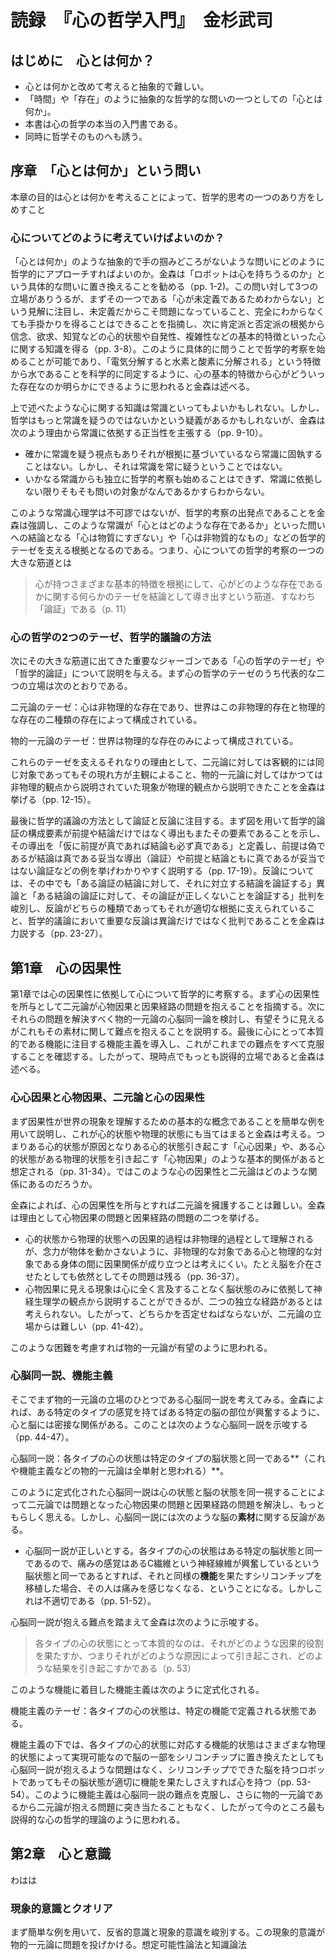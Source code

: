 # 読録　『心の哲学入門』　金杉武司



## はじめに　心とは何か？

- 心とは何かと改めて考えると抽象的で難しい。
- 「時間」や「存在」のように抽象的な哲学的な問いの一つとしての「心とは何か」。
- 本書は心の哲学の本当の入門書である。
- 同時に哲学そのものへも誘う。

## 序章　「心とは何か」という問い

本章の目的は心とは何かを考えることによって、哲学的思考の一つのあり方をしめすこと



### 心についてどのように考えていけばよいのか？

「心とは何か」のような抽象的で手の掴みどころがないような問いにどのように哲学的にアプローチすればよいのか。金森は「ロボットは心を持ちうるのか」という具体的な問いに置き換えることを勧める（pp. 1-2)。この問い対して3つの立場がありうるが、まずその一つである「心が未定義であるためわからない」という見解に注目し、未定義だからこそ問題になっていること、完全にわからなくても手掛かりを得ることはできることを指摘し、次に肯定派と否定派の根拠から信念、欲求、知覚などの心的状態や自発性、複雑性などの基本的特徴といった心に関する知識を得る（pp. 3-8）。このように具体的に問うことで哲学的考察を始めることが可能であり、「電気分解すると水素と酸素に分解される」という特徴から水であることを科学的に同定するように、心の基本的特徴から心がどういった存在なのか明らかにできるように思われると金森は述べる。



上で述べたような心に関する知識は常識といってもよいかもしれない。しかし、哲学はもっと常識を疑うのではないかという疑義があるかもしれないが、金森は次のよう理由から常識に依拠する正当性を主張する（pp. 9-10）。

- 確かに常識を疑う視点もありそれが根拠に基づいているなら常識に固執することはない。しかし、それは常識を常に疑うということではない。
- いかなる常識からも独立に哲学的考察も始めることはできず、常識に依拠しない限りそもそも問いの対象がなんであるかすらわからない。

このような常識心理学は不可謬ではないが、哲学的考察の出発点であることを金森は強調し、このような常識が「心とはどのような存在であるか」といった問いへの結論となる「心は物質にすぎない」や「心は非物質的なもの」などの哲学的テーゼを支える根拠となるのである。つまり、心についての哲学的考察の一つの大きな筋道とは

> 心が持つさまざまな基本的特徴を根拠にして、心がどのような存在であるかに関する何らかのテーゼを結論として導き出すという筋道、すなわち「論証」である（p. 11）



### 心の哲学の2つのテーゼ、哲学的議論の方法

次にその大きな筋道に出てきた重要なジャーゴンである「心の哲学のテーゼ」や「哲学的論証」について説明を与える。まず心の哲学のテーゼのうち代表的な二つの立場は次のとおりである。

二元論のテーゼ：心は非物理的な存在であり、世界はこの非物理的存在と物理的な存在の二種類の存在によって構成されている。

物的一元論のテーゼ：世界は物理的な存在のみによって構成されている。

これらのテーゼを支えるそれなりの理由として、二元論に対しては客観的には同じ対象であってもその現れ方が主観によること、物的一元論に対してはかつては非物理的観点から説明されていた現象が物理的観点から説明できたことを金森は挙げる（pp. 12-15）。

最後に哲学的議論の方法として論証と反論に注目する。まず図を用いて哲学的論証の構成要素が前提や結論だけではなく導出もまたその要素であることを示し、その導出を「仮に前提が真であれば結論も必ず真である」と定義し、前提は偽であるが結論は真である妥当な導出（論証）や前提と結論ともに真であるが妥当ではない論証などの例を挙げわかりやすく説明する（pp. 17-19）。反論については、その中でも「ある論証の結論に対して、それに対立する結論を論証する」異論と「ある結論の論証に対して、その論証が正しくないことを論証する」批判を峻別し、反論がどちらの種類であってもそれが適切な根拠に支えられていること、哲学的議論において重要な反論は異論だけではなく批判であることを金森は力説する（pp. 23-27）。



## 第1章　心の因果性

第1章では心の因果性に依拠して心について哲学的に考察する。まず心の因果性を所与として二元論が心物因果と因果経路の問題を抱えることを指摘する。次にそれらの問題を解決すべく物的一元論の心脳同一論を検討し、有望そうに見えるがこれもその素材に関して難点を抱えることを説明する。最後に心にとって本質的である機能に注目する機能主義を導入し、これがこれまでの難点をすべて克服することを確認する。したがって、現時点でもっとも説得的立場であると金森は述べる。



### 心心因果と心物因果、二元論と心の因果性

まず因果性が世界の現象を理解するための基本的な概念であることを簡単な例を用いて説明し、これが心的状態や物理的状態にも当てはまると金森は考える。つまりある心的状態が原因となりある心的状態引き起こす「心心因果」や、ある心的状態がある物理的状態を引き起こす「心物因果」のような基本的関係があると想定される（pp. 31-34）。ではこのような心の因果性と二元論はどのような関係にあるのだろうか。

金森によれば、心の因果性を所与とすれば二元論を擁護することは難しい。金森は理由として心物因果の問題と因果経路の問題の二つを挙げる。

- 心的状態から物理的状態への因果的過程は非物理的過程として理解されるが、念力が物体を動かさないように、非物理的な対象である心と物理的な対象である身体の間に因果関係が成り立つとは考えにくい。たとえ脳を介在させたとしても依然としてその問題は残る（pp. 36-37）。
- 心物因果に見える現象は心に全く言及することなく脳状態のみに依拠して神経生理学の観点から説明することができるが、二つの独立な経路があるとは考えられない。したがって、どちらかを否定せねばならないが、二元論の立場からは難しい（pp. 41-42）。

このような困難を考慮すれば物的一元論が有望のように思われる。



### 心脳同一説、機能主義

そこでまず物的一元論の立場のひとつである心脳同一説を考えてみる。金森によれば、ある特定のタイプの感覚を持てばある特定の脳の部位が興奮するように、心と脳には密接な関係がある。このことは次のような心脳同一説を示唆する（pp. 44-47）。

心脳同一説：各タイプの心の状態は特定のタイプの脳状態と同一である**（これや機能主義などの物的一元論は全単射と思われる）**。

このように定式化された心脳同一説は心の状態と脳の状態を同一視することによって二元論では問題となった心物因果の問題と因果経路の問題を解決し、もっともらしく思える。しかし、心脳同一説には次のような脳の**素材**に関する反論がある。

- 心脳同一説が正しいとする。各タイプの心の状態はある特定の脳状態と同一であるので、痛みの感覚はあるC繊維という神経線維が興奮しているという脳状態と同一であるとすれば、それと同様の**機能**を果たすシリコンチップを移植した場合、その人は痛みを感じなくなる、ということになる。しかしこれは不適切である（pp. 51-52）。

心脳同一説が抱える難点を踏まえて金森は次のように示唆する。

> 各タイプの心の状態にとって本質的なのは、それがどのような因果的役割を果たすか、つまりそれがどのような原因によって引き起こされ、どのような結果を引き起こすかである（p. 53）

このような機能に着目した機能主義は次のように定式化される。

機能主義のテーゼ：各タイプの心の状態は、特定の機能で定義される状態である。

機能主義の下では、各タイプの心的状態に対応する機能的状態はさまざまな物理的状態によって実現可能なので脳の一部をシリコンチップに置き換えたとしても心脳同一説が抱えるような問題はなく、シリコンチップでできた脳を持つロボットであってもその脳状態が適切に機能を果たしさえすれば心を持つ（pp. 53-54）。このように機能主義は心脳同一説の難点を克服し、さらに物的一元論であるから二元論が抱える問題に突き当たることもなく、したがって今のところ最も説得的な心の哲学的理論のように思われる。



## 第2章　心と意識

わはは

### 現象的意識とクオリア

まず簡単な例を用いて、反省的意識と現象的意識を峻別する。この現象的意識が物的一元論に問題を投げかける。想定可能性論法と知識論法




